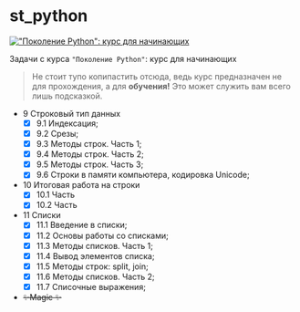 # st_python
[!["Поколение Python": курс для начинающих](https://theme.zdassets.com/theme_assets/2197147/05bc1afb66ec7da4c7369771042c31bd195bece6.png)](https://stepik.org/course/58852/syllabus)

Задачи с курса `"Поколение Python"`: курс для начинающих

> Не стоит тупо копипастить отсюда, ведь курс предназначен не для прохождения, а для **обучения!** Это может служить вам всего лишь подсказкой. 

- 9 Строковый тип данных
  - [X] 9.1 Индексация;
  - [X] 9.2 Срезы;
  - [X] 9.3 Методы строк. Часть 1;
  - [X] 9.4 Методы строк. Часть 2;
  - [X] 9.5 Методы строк. Часть 3;
  - [X] 9.6 Строки в памяти компьютера, кодировка Unicode;
- 10 Итоговая работа на строки
  - [X] 10.1 Часть
  - [X] 10.2 Часть
- 11 Списки
  - [X] 11.1 Введение в списки;
  - [X] 11.2 Основы работы со списками;
  - [X] 11.3 Методы списков. Часть 1;
  - [X] 11.4 Вывод элементов списка;
  - [X] 11.5 Методы строк: split, join;
  - [X] 11.6 Методы списков. Часть 2;
  - [X] 11.7 Списочные выражения;
- ~~✨Magic ✨~~
